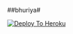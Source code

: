 ##bhuriya#

[![Deploy To Heroku](https://www.herokucdn.com/deploy/button.svg)](https://heroku.com/deploy?template=https://github.com/bhuriya12/BhishnoiTXT3)
